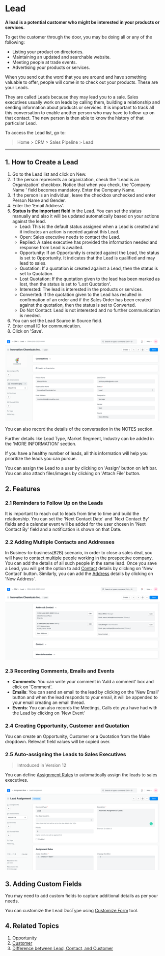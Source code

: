 
# Lead


**A lead is a potential customer who might be interested in your products or services.**


To get the customer through the door, you may be doing all or any of the
following:


* Listing your product on directories.
* Maintaining an updated and searchable website.
* Meeting people at trade events.
* Advertising your products or services.


When you send out the word that you are around and have something valuable to
offer, people will come in to check out your products. These are your Leads.


They are called Leads because they may lead you to a sale. Sales executives
usually work on leads by calling them, building a relationship and sending
information about products or services. It is important to track all
this conversation to enable another person who may have to follow-up on that
contact. The new person is then able to know the history of that particular
Lead.


To access the Lead list, go to:



> 
> Home > CRM > Sales Pipeline > Lead
> 
> 
> 




---


## 1. How to Create a Lead


1. Go to the Lead list and click on New.
2. If the person represents an organization, check the 'Lead is an Organization' checkbox. Notice that when you check, the 'Company Name
' field becomes mandatory. Enter the Company Name.
3. If the person is an individual, leave the checkbox unchecked and enter Person Name and Gender.
4. Enter the 'Email Address'.
5. **Status is the important field** in the Lead. You can set the status manually and also it will be updated automatically based on your actions against the lead.
	* Lead: This is the default status assigned when a Lead is created and it indicates an action is needed against this Lead.
	* Open: Sales executive needs to contact the Lead.
	* Replied: A sales executive has provided the information needed and response from Lead is awaited.
	* Opportunity: If an Opportunity is created against the Lead, the status is set to Opportunity. It indicates that the Lead is qualified and may lead to sales.
	* Quotation: If a quotation is created against a Lead, then the status is set to Quotation.
	* Lost Quotation: If the quotation given to the lead has been marked as lost, then the status is set to 'Lost Quotation'.
	* Interested: The lead is interested in the products or services.
	* Converted: If the quotation given to the Lead has resulted in confirmation of an order and if the Sales Order has been created against the quotation, then the status is set to Converted.
	* Do Not Contact: Lead is not interested and no further communication is needed.
6. You can set the Lead Source in Source field.
7. Enter email ID for communication.
8. Click on 'Save'.


![Lead](/files/lead.png)


You can also record the details of the conversation in the NOTES section.


Further details like Lead Type, Market Segment, Industry can be added in the 'MORE INFORMATION' section.


If you have a healthy number of leads, all this information will help you prioritize
the leads you can pursue.


You can assign the Lead to a user by clicking on 'Assign' button on left bar. You can also attach files/images by clicking on 'Attach File' button.


## 2. Features


### 2.1 Reminders to Follow Up on the Leads


It is important to reach out to leads from time to time and build the relationship. You can set the 'Next Contact Date' and 'Next Contact By' fields and a calendar event will be added for the user chosen in 'Next Contact By' field and a notification is shown on that Date.


### 2.2 Adding Multiple Contacts and Addresses


In Busines-to-business(B2B) scenario, in order to close a sales deal, you will have to contact multiple people working in the prospective company.
You can add the details of all such people in the same lead. Once you save a Lead, you will get the option to add [Contact](/docs/v13/user/manual/en/CRM/contact) details by clicking on 'New Contact' button. Similarly, you can add the [Address](/docs/v13/user/manual/en/CRM/address) details by clicking on 'New Address'.


![Multiple Contacts and Addresses in Lead](/files/multiple-addresses-and-contacts-in-lead.png)


### 2.3 Recording Comments, Emails and Events


* **Comments**: You can write your comment in 'Add a comment' box and click on 'Comment'.
* **Emails**: You can send an email to the lead by clicking on the 'New Email' button and when the lead responds to your email, it will be appended to your email creating an email thread.
* **Events**: You can also records the Meetings, Calls etc you have had with the Lead by clicking on 'New Event'


### 2.4 Creating Opportunity, Customer and Quotation


You can create an Opportunity, Customer or a Quotation from the Make dropdown. Relevant field values will be copied over.


### 2.5 Auto-assigning the Leads to Sales Executives



> 
> Introduced in Version 12
> 
> 
> 


You can define [Assignment Rules](/docs/v13/user/manual/en/automation/assignment-rule) to automatically assign the leads to sales executives.


![Lead Assignment Rule](/files/lead-assignment-rule.png)


## 3. Adding Custom Fields


You may need to add custom fields to capture additional details as per your needs.


You can customize the Lead DocType using [Customize Form](/docs/v13/user/manual/en/customize-erpnext/custom-field) tool.


## 4. Related Topics


1. [Opportunity](/docs/v13/user/manual/en/CRM/opportunity)
2. [Customer](/docs/v13/user/manual/en/CRM/customer)
3. [Difference between Lead, Contact, and Customer](/docs/v13/user/manual/en/CRM/articles/difference_between_lead_contact_and_customer)


